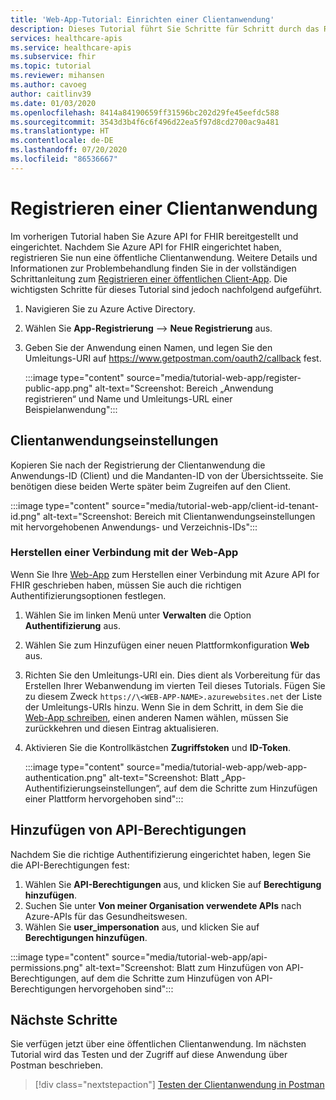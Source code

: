 ```yaml
---
title: 'Web-App-Tutorial: Einrichten einer Clientanwendung'
description: Dieses Tutorial führt Sie Schritte für Schritt durch das Registrieren einer öffentlichen Anwendung als Vorbereitung für das Bereitstellen einer Webanwendung.
services: healthcare-apis
ms.service: healthcare-apis
ms.subservice: fhir
ms.topic: tutorial
ms.reviewer: mihansen
ms.author: cavoeg
author: caitlinv39
ms.date: 01/03/2020
ms.openlocfilehash: 8414a84190659ff31596bc202d29fe45eefdc588
ms.sourcegitcommit: 3543d3b4f6c6f496d22ea5f97d8cd2700ac9a481
ms.translationtype: HT
ms.contentlocale: de-DE
ms.lasthandoff: 07/20/2020
ms.locfileid: "86536667"
---
```

# <a name="client-application-registration"></a>Registrieren einer Clientanwendung
Im vorherigen Tutorial haben Sie Azure API for FHIR bereitgestellt und eingerichtet. Nachdem Sie Azure API for FHIR eingerichtet haben, registrieren Sie nun eine öffentliche Clientanwendung. Weitere Details und Informationen zur Problembehandlung finden Sie in der vollständigen Schrittanleitung zum [Registrieren einer öffentlichen Client-App](register-public-azure-ad-client-app.md). Die wichtigsten Schritte für dieses Tutorial sind jedoch nachfolgend aufgeführt.

1. Navigieren Sie zu Azure Active Directory.
1. Wählen Sie **App-Registrierung** --> **Neue Registrierung** aus.
1. Geben Sie der Anwendung einen Namen, und legen Sie den Umleitungs-URI auf https://www.getpostman.com/oauth2/callback fest.

   :::image type="content" source="media/tutorial-web-app/register-public-app.png" alt-text="Screenshot: Bereich „Anwendung registrieren“ und Name und Umleitungs-URL einer Beispielanwendung":::

## <a name="client-application-settings"></a>Clientanwendungseinstellungen

Kopieren Sie nach der Registrierung der Clientanwendung die Anwendungs-ID (Client) und die Mandanten-ID von der Übersichtsseite. Sie benötigen diese beiden Werte später beim Zugreifen auf den Client.

:::image type="content" source="media/tutorial-web-app/client-id-tenant-id.png" alt-text="Screenshot: Bereich mit Clientanwendungseinstellungen mit hervorgehobenen Anwendungs- und Verzeichnis-IDs":::

### <a name="connect-with-web-app"></a>Herstellen einer Verbindung mit der Web-App

Wenn Sie Ihre [Web-App](tutorial-web-app-write-web-app.md) zum Herstellen einer Verbindung mit Azure API for FHIR geschrieben haben, müssen Sie auch die richtigen Authentifizierungsoptionen festlegen. 

1. Wählen Sie im linken Menü unter **Verwalten** die Option **Authentifizierung** aus. 

1. Wählen Sie zum Hinzufügen einer neuen Plattformkonfiguration **Web** aus.

1. Richten Sie den Umleitungs-URI ein. Dies dient als Vorbereitung für das Erstellen Ihrer Webanwendung im vierten Teil dieses Tutorials. Fügen Sie zu diesem Zweck `https://\<WEB-APP-NAME>.azurewebsites.net` der Liste der Umleitungs-URIs hinzu. Wenn Sie in dem Schritt, in dem Sie die [Web-App schreiben](tutorial-web-app-write-web-app.md), einen anderen Namen wählen, müssen Sie zurückkehren und diesen Eintrag aktualisieren.

1. Aktivieren Sie die Kontrollkästchen **Zugriffstoken** und **ID-Token**.

   :::image type="content" source="media/tutorial-web-app/web-app-authentication.png" alt-text="Screenshot: Blatt „App-Authentifizierungseinstellungen“, auf dem die Schritte zum Hinzufügen einer Plattform hervorgehoben sind":::

## <a name="add-api-permissions"></a>Hinzufügen von API-Berechtigungen

Nachdem Sie die richtige Authentifizierung eingerichtet haben, legen Sie die API-Berechtigungen fest:

1. Wählen Sie **API-Berechtigungen** aus, und klicken Sie auf **Berechtigung hinzufügen**.
1. Suchen Sie unter **Von meiner Organisation verwendete APIs** nach Azure-APIs für das Gesundheitswesen.
1. Wählen Sie **user_impersonation** aus, und klicken Sie auf **Berechtigungen hinzufügen**.

:::image type="content" source="media/tutorial-web-app/api-permissions.png" alt-text="Screenshot: Blatt zum Hinzufügen von API-Berechtigungen, auf dem die Schritte zum Hinzufügen von API-Berechtigungen hervorgehoben sind":::

## <a name="next-steps"></a>Nächste Schritte
Sie verfügen jetzt über eine öffentlichen Clientanwendung. Im nächsten Tutorial wird das Testen und der Zugriff auf diese Anwendung über Postman beschrieben.

>[!div class="nextstepaction"]
>[Testen der Clientanwendung in Postman](tutorial-web-app-test-postman.md)
